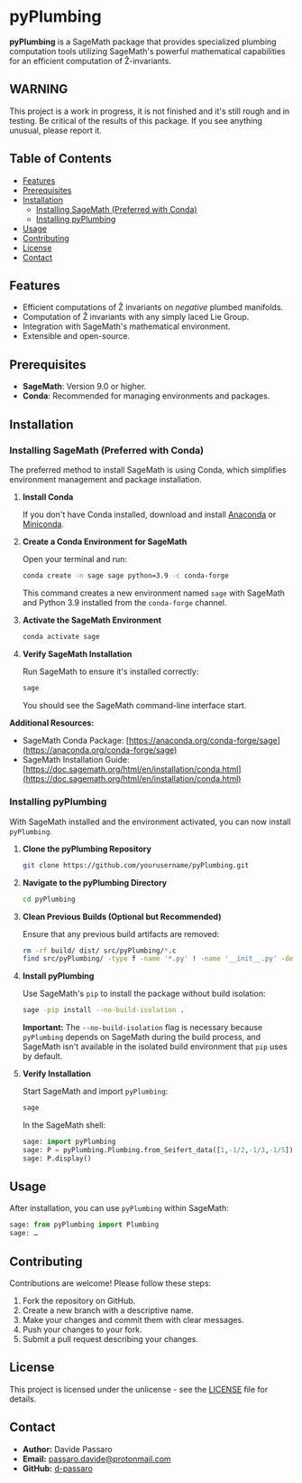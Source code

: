 # pyPlumbing

**pyPlumbing** is a SageMath package that provides specialized plumbing computation tools utilizing SageMath's powerful mathematical capabilities for an efficient computation of Ẑ-invariants.
## **WARNING**
This project is a work in progress, it is not finished and it's still rough and in testing. Be critical of the results of this package. If you see anything unusual, please report it.

## Table of Contents

- [Features](#features)
- [Prerequisites](#prerequisites)
- [Installation](#installation)
  - [Installing SageMath (Preferred with Conda)](#installing-sagemath-preferred-with-conda)
  - [Installing pyPlumbing](#installing-pyplumbing)
- [Usage](#usage)
- [Contributing](#contributing)
- [License](#license)
- [Contact](#contact)

## Features

- Efficient computations of Ẑ invariants on _negative_ plumbed manifolds.
- Computation of Ẑ invariants with any simply laced Lie Group.
- Integration with SageMath's mathematical environment.
- Extensible and open-source.

## Prerequisites

- **SageMath**: Version 9.0 or higher.
- **Conda**: Recommended for managing environments and packages.

## Installation

### Installing SageMath (Preferred with Conda)

The preferred method to install SageMath is using Conda, which simplifies environment management and package installation.

1. **Install Conda**

   If you don't have Conda installed, download and install [Anaconda](https://www.anaconda.com/products/distribution) or [Miniconda](https://docs.conda.io/en/latest/miniconda.html).

2. **Create a Conda Environment for SageMath**

   Open your terminal and run:

   ```bash
   conda create -n sage sage python=3.9 -c conda-forge
   ```

   This command creates a new environment named `sage` with SageMath and Python 3.9 installed from the `conda-forge` channel.

3. **Activate the SageMath Environment**

   ```bash
   conda activate sage
   ```

4. **Verify SageMath Installation**

   Run SageMath to ensure it's installed correctly:

   ```bash
   sage
   ```

   You should see the SageMath command-line interface start.

**Additional Resources:**

- SageMath Conda Package: [https://anaconda.org/conda-forge/sage](https://anaconda.org/conda-forge/sage)
- SageMath Installation Guide: [https://doc.sagemath.org/html/en/installation/conda.html](https://doc.sagemath.org/html/en/installation/conda.html)

### Installing pyPlumbing

With SageMath installed and the environment activated, you can now install `pyPlumbing`.

1. **Clone the pyPlumbing Repository**

   ```bash
   git clone https://github.com/yourusername/pyPlumbing.git
   ```

2. **Navigate to the pyPlumbing Directory**

   ```bash
   cd pyPlumbing
   ```

3. **Clean Previous Builds (Optional but Recommended)**

   Ensure that any previous build artifacts are removed:

   ```bash
   rm -rf build/ dist/ src/pyPlumbing/*.c
   find src/pyPlumbing/ -type f -name '*.py' ! -name '__init__.py' -delete
   ```

4. **Install pyPlumbing**

   Use SageMath's `pip` to install the package without build isolation:

   ```bash
   sage -pip install --no-build-isolation .
   ```

   **Important:** The `--no-build-isolation` flag is necessary because `pyPlumbing` depends on SageMath during the build process, and SageMath isn't available in the isolated build environment that `pip` uses by default.

5. **Verify Installation**

   Start SageMath and import `pyPlumbing`:

   ```bash
   sage
   ```

   In the SageMath shell:

   ```python
   sage: import pyPlumbing
   sage: P = pyPlumbing.Plumbing.from_Seifert_data([1,-1/2,-1/3,-1/5])
   sage: P.display()
   ```

## Usage

After installation, you can use `pyPlumbing` within SageMath:

```python
sage: from pyPlumbing import Plumbing
sage: …
```

## Contributing

Contributions are welcome! Please follow these steps:

1. Fork the repository on GitHub.
2. Create a new branch with a descriptive name.
3. Make your changes and commit them with clear messages.
4. Push your changes to your fork.
5. Submit a pull request describing your changes.

## License

This project is licensed under the unlicense - see the [LICENSE](LICENSE) file for details.

## Contact

- **Author:** Davide Passaro
- **Email:** [passaro.davide@protonmail.com](mailto:passaro.davide@protonmail.com)
- **GitHub:** [d-passaro](https://github.com/d-passaro)
